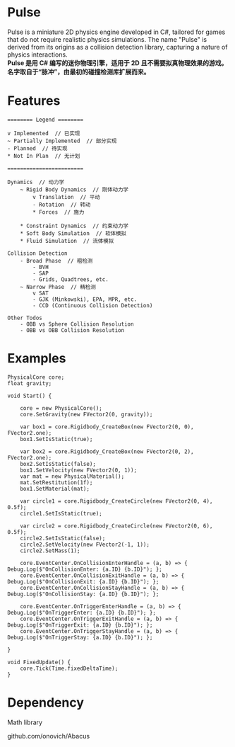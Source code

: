 # Pulse
Pulse is a miniature 2D physics engine developed in C#, tailored for games that do not require realistic physics simulations. The name "Pulse" is derived from its origins as a collision detection library, capturing a nature of physics interactions.<br/>
**Pulse 是用 C# 编写的迷你物理引擎，适用于 2D 且不需要拟真物理效果的游戏。名字取自于“脉冲”，由最初的碰撞检测库扩展而来。**

# Features
```
======== Legend ========

v Implemented  // 已实现
~ Partially Implemented  // 部分实现
- Planned  // 待实现
* Not In Plan  // 无计划

========================

Dynamics  // 动力学
    ~ Rigid Body Dynamics  // 刚体动力学
        v Translation  // 平动
        - Rotation  // 转动
        * Forces  // 施力

    * Constraint Dynamics  // 约束动力学
    * Soft Body Simulation  // 软体模拟
    * Fluid Simulation  // 流体模拟

Collision Detection
    - Broad Phase  // 粗检测
        - BVH
        - SAP
        - Grids, Quadtrees, etc.
    ~ Narrow Phase  // 精检测
        v SAT
        - GJK (Minkowski), EPA, MPR, etc.
        - CCD (Continuous Collision Detection)

Other Todos
    - OBB vs Sphere Collision Resolution
    - OBB vs OBB Collision Resolution
```

# Examples
```
PhysicalCore core;
float gravity;

void Start() {

    core = new PhysicalCore();
    core.SetGravity(new FVector2(0, gravity));

    var box1 = core.Rigidbody_CreateBox(new FVector2(0, 0), FVector2.one);
    box1.SetIsStatic(true);

    var box2 = core.Rigidbody_CreateBox(new FVector2(0, 2), FVector2.one);
    box2.SetIsStatic(false);
    box1.SetVelocity(new FVector2(0, 1));
    var mat = new PhysicalMaterial();
    mat.SetRestitution(1f);
    box1.SetMaterial(mat);

    var circle1 = core.Rigidbody_CreateCircle(new FVector2(0, 4), 0.5f);
    circle1.SetIsStatic(true);

    var circle2 = core.Rigidbody_CreateCircle(new FVector2(0, 6), 0.5f);
    circle2.SetIsStatic(false);
    circle2.SetVelocity(new FVector2(-1, 1));
    circle2.SetMass(1);

    core.EventCenter.OnCollisionEnterHandle = (a, b) => { Debug.Log($"OnCollisionEnter: {a.ID} {b.ID}"); };
    core.EventCenter.OnCollisionExitHandle = (a, b) => { Debug.Log($"OnCollisionExit: {a.ID} {b.ID}"); };
    core.EventCenter.OnCollisionStayHandle = (a, b) => { Debug.Log($"OnCollisionStay: {a.ID} {b.ID}"); };

    core.EventCenter.OnTriggerEnterHandle = (a, b) => { Debug.Log($"OnTriggerEnter: {a.ID} {b.ID}"); };
    core.EventCenter.OnTriggerExitHandle = (a, b) => { Debug.Log($"OnTriggerExit: {a.ID} {b.ID}"); };
    core.EventCenter.OnTriggerStayHandle = (a, b) => { Debug.Log($"OnTriggerStay: {a.ID} {b.ID}"); };

}

void FixedUpdate() {
    core.Tick(Time.fixedDeltaTime);
}
```

# Dependency
Math library

github.com/onovich/Abacus
